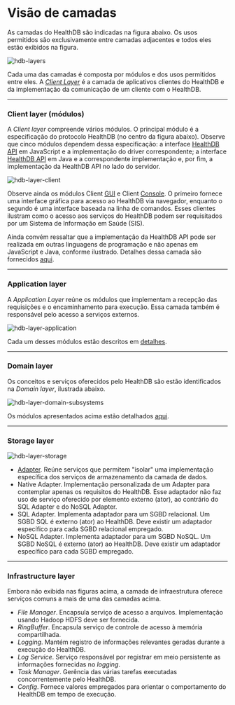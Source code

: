 
# Visão de camadas
As camadas do HealthDB são indicadas na figura abaixo. Os usos permitidos são exclusivamente entre camadas adjacentes e todos eles estão exibidos na figura.

![hdb-layers](https://cloud.githubusercontent.com/assets/1735792/24067912/69290aa4-0b61-11e7-8f5e-b33f1bcac986.png)

Cada uma das camadas é composta por módulos e dos usos permitidos entre eles. A [_Client Layer_](https://github.com/kyriosdata/db/wiki/Client-layer) é a camada de aplicativos clientes do HealthDB e da implementação da comunicação de um cliente com o HealthDB. 

***

### Client layer (módulos)
A _Client layer_ compreende vários módulos. O principal módulo é a especificação do protocolo HealthDB (no centro da figura abaixo). Observe que cinco módulos dependem dessa especificação: a interface [HealthDB API](https://github.com/kyriosdata/db/wiki/HealthDB-API) em JavaScript e a implementação do driver correspondente; a interface [HealthDB API](https://github.com/kyriosdata/db/wiki/HealthDB-API) em Java e a correspondente implementação e, por fim, a implementação da HealthDB API no lado do servidor. 

![hdb-layer-client](https://cloud.githubusercontent.com/assets/1735792/24046211/8db1e442-0b00-11e7-9243-c9a6c275a234.png)

Observe ainda os módulos Client [GUI](https://github.com/kyriosdata/db/wiki/Cliente-(gui)) e Client [Console](https://github.com/kyriosdata/db/wiki/Cliente-(console)). O primeiro fornece uma interface gráfica para acesso ao HealthDB via navegador, enquanto o segundo é uma interface baseada na linha de comandos. Esses clientes ilustram como o acesso aos serviços do HealthDB podem ser requisitados por um Sistema de Informação em Saúde (SIS).

Ainda convém ressaltar que a implementação da HealthDB API pode ser realizada em outras linguagens de programação e não apenas em JavaScript e Java, conforme ilustrado. Detalhes dessa camada são fornecidos [aqui](https://github.com/kyriosdata/db/wiki/Client-layer).

***

### Application layer
A _Application Layer_ reúne os módulos que implementam a recepção das requisições e o encaminhamento para execução. Essa camada também é responsável pelo acesso a serviços externos.

![hdb-layer-application](https://cloud.githubusercontent.com/assets/1735792/24046166/64a44194-0b00-11e7-80da-66f8650a05f5.png)

Cada um desses módulos estão descritos em [detalhes](https://github.com/kyriosdata/db/wiki/Application-layer).

***

### Domain layer
Os conceitos e serviços oferecidos pelo HealthDB são estão identificados na _Domain layer_, ilustrada abaixo. 

![hdb-layer-domain-subsystems](https://cloud.githubusercontent.com/assets/1735792/24054171/0ef07b72-0b1a-11e7-9c2c-76154c5afbd3.png)

Os módulos apresentados acima estão detalhados [aqui](https://github.com/kyriosdata/db/wiki/Domain-layer).

***

### Storage layer

![hdb-layer-storage](https://cloud.githubusercontent.com/assets/1735792/24068111/7ddacaa6-0b65-11e7-8afe-10c72ab792bb.png)

- [Adapter](https://github.com/kyriosdata/db/wiki/Adaptador). Reúne serviços que permitem "isolar" uma implementação específica dos serviços de armazenamento da camada de dados.
- Native Adapter. Implementação personalizada de um Adapter para contemplar apenas os requisitos do HealthDB. Esse adaptador não faz uso de serviço oferecido por elemento externo (ator), ao contrário do SQL Adapter e do NoSQL Adapter.
- SQL Adapter. Implementa adaptador para um SGBD relacional. Um SGBD SQL é externo (ator) ao HealthDB. Deve existir um adaptador específico para cada SGBD relacional empregado.
- NoSQL Adapter. Implementa adaptador para um SGBD NoSQL. Um SGBD NoSQL é externo (ator) ao HealthDB. Deve existir um adaptador específico para cada SGBD empregado.

***

### Infrastructure layer
Embora não exibida nas figuras acima, a camada de infraestrutura oferece serviços comuns a mais de uma das camadas acima. 
- _File Manager_. Encapsula serviço de acesso a arquivos. Implementação usando Hadoop HDFS deve ser fornecida.
- _RingBuffer_. Encapsula serviço de controle de acesso à memória compartilhada.
- _Logging_. Mantém registro de informações relevantes geradas durante a execução do HealthDB.
- _Log Service_. Serviço responsável por registrar em meio persistente as informações fornecidas no _logging_.
- _Task Manager_. Gerência das várias tarefas executadas concorrentemente pelo HealthDB.
- _Config_. Fornece valores empregados para orientar o comportamento do HealthDB em tempo de execução. 
